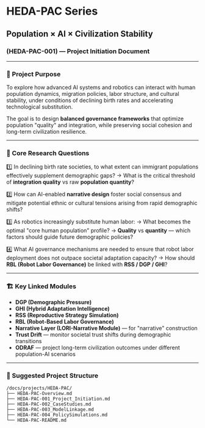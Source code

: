 # HEDA-PAC Series
## Population × AI × Civilization Stability
### (HEDA-PAC-001) — Project Initiation Document

---

### 📌 Project Purpose

To explore how advanced AI systems and robotics can interact with human population dynamics, migration policies, labor structure, and cultural stability, under conditions of declining birth rates and accelerating technological substitution.

The goal is to design **balanced governance frameworks** that optimize population "quality" and integration, while preserving social cohesion and long-term civilization resilience.

---

### 🎯 Core Research Questions

1️⃣ In declining birth rate societies, to what extent can immigrant populations effectively supplement demographic gaps?
→ What is the critical threshold of **integration quality** vs raw **population quantity**?

2️⃣ How can AI-enabled **narrative design** foster social consensus and mitigate potential ethnic or cultural tensions arising from rapid demographic shifts?

3️⃣ As robotics increasingly substitute human labor:
→ What becomes the optimal "core human population" profile?
→ **Quality** vs **quantity** — which factors should guide future demographic policies?

4️⃣ What AI governance mechanisms are needed to ensure that robot labor deployment does not outpace societal adaptation capacity?
→ How should **RBL (Robot Labor Governance)** be linked with **RSS / DGP / GHI**?

---

### 🏗️ Key Linked Modules

- **DGP (Demographic Pressure)**
- **GHI (Hybrid Adaptation Intelligence)**
- **RSS (Reproductive Strategy Simulation)**
- **RBL (Robot-Based Labor Governance)**
- **Narrative Layer (LORI-Narrative Module)** — for "narrative" construction
- **Trust Drift** — monitor societal trust shifts during demographic transitions
- **ODRAF** — project long-term civilization outcomes under different population-AI scenarios

---

### 📂 Suggested Project Structure

```plaintext
/docs/projects/HEDA-PAC/
├── HEDA-PAC-Overview.md
├── HEDA-PAC-001_Project_Initiation.md
├── HEDA-PAC-002_CaseStudies.md
├── HEDA-PAC-003_ModelLinkage.md
├── HEDA-PAC-004_PolicySimulations.md
└── HEDA-PAC-README.md



